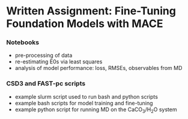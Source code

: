 # Written Assignment: Fine-Tuning Foundation Models with MACE

### Notebooks
- pre-processing of data
- re-estimating E0s via least squares
- analysis of model performance: loss, RMSEs, observables from MD

### CSD3 and FAST-pc scripts
- example slurm script used to run bash and python scripts
- example bash scripts for model training and fine-tuning
- example python script for running MD on the CaCO$_3$/H$_2$O system